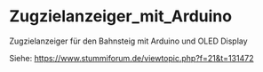# Zugzielanzeiger_mit_Arduino
Zugzielanzeiger für den Bahnsteig mit Arduino und OLED Display

Siehe: https://www.stummiforum.de/viewtopic.php?f=21&t=131472
